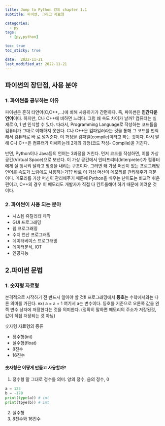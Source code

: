 ```yaml
---
title: Jump to Python 강의 chapter 1.1 
subtitle: 파이썬, 그리고 자료형

categories:
  - py
tags:
  - [py,python]

toc: true
toc_sticky: true

date:  2022-11-21
last_modified_at: 2022-11-21 
---
```


## 파이썬의 장단점, 사용 분야 ##
### 1. 파이썬을 공부하는 이유 ###
  파이썬은 흔히 타언어(C,C++,...)에 비해 사용하기가 간편하다. 즉, 파이썬은 **인간다운 언어**이다. 하지만, C나 C++에 비하면 느리다. 그럼 왜 속도 차이가 날까? 컴퓨터는 실제로
 0, 1 만 인식할 수 있다. 따라서, Programming Language로 작성하는 코드들을 컴퓨터가 그대로 이해하지 못한다. C나 C++은 컴파일러라는 것을 통해 그 코드를 번역해서 컴퓨터로 바
 로 넘겨준다. 이 과정을 컴파일(compile)이라고 하는 것이다. 다시 말해 C나 C++은 컴퓨터가 이해하는데 2개의 과정(코드 작성- Compile)을 거친다. 
 
  반면, Python이나 Java등의 언어는 3과정을 거친다. 먼저 코드를 작성하면, 이를 가상공간(Virtual Space)으로 보낸다. 이 가상 공간에서 인터프리터(Interpreter)가 컴퓨터에게 실
 행시켜 달라고 명령을 내리는 구조이다. 그러면 왜 가상 머신이 있는 프로그래밍 언어를 속도가 느림에도 사용하는가?? 바로 이 가상 머신이 메모리를 관리해주기 때문이다. 메모리를 
 가상 머신이 관리해주기 때문에 Python을 배우는 난이도는 비교적 쉬운편이고, C++의 경우 이 메모리도 개발자가 직접 다 컨트롤해야 하기 때문에 어려운 것이다.
 
 
 ### 2. 파이썬이 사용 되는 분야 ###
 - 시스템 유틸리티 제작
 - GUI 프로그래밍
 - 웹 프로그래밍
 - 수치 연산 프로그래밍
 - 데이터베이스 프로그래밍
 - 데이터분석, IOT
 - 인공지능

## 2.파이썬 문법 ##
### 1. 숫자형 자료형
본격적으로 시작하기 전 반드시 알아야 할 것!! 프로그래밍에서 **등호**는 수학에서와는 다른 의미를 가진다.
ex)
    a = a + 1
여기서 a는 변수이다. 등호를 기준으로 오른쪽 값을 왼쪽 변수 상자에 저장한다는 것을 의미한다. (정확히 말하면 메모리의 주소가 저장된것, 값이 직접 저장되는 것 아님)
  
숫자형 자료형의 종류
 - 정수형(int)
 - 실수형(float)
 - 8진수
 - 16진수
#### 숫자형은 어떻게 만들고 사용할까? ####
1) 정수형
말 그대로 정수를 의미. 양의 정수, 음의 정수, 0
```python
a = 123
b = -178
print(type(a)) # int
print(tpye(b)) # int
```
2) 실수형
3) 8진수와 16진수

  
